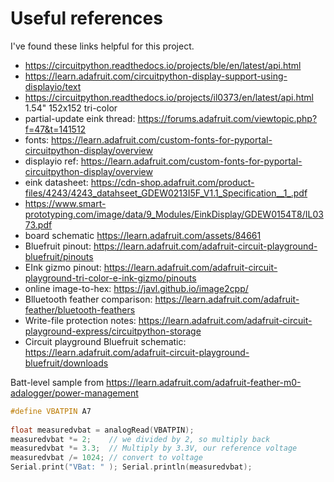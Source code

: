 # Useful references

I've found these links helpful for this project.

- https://circuitpython.readthedocs.io/projects/ble/en/latest/api.html
- https://learn.adafruit.com/circuitpython-display-support-using-displayio/text
- https://circuitpython.readthedocs.io/projects/il0373/en/latest/api.html
  1.54" 152x152 tri-color
- partial-update eink thread: https://forums.adafruit.com/viewtopic.php?f=47&t=141512
- fonts: https://learn.adafruit.com/custom-fonts-for-pyportal-circuitpython-display/overview
- displayio ref: https://learn.adafruit.com/custom-fonts-for-pyportal-circuitpython-display/overview
- eink datasheet: https://cdn-shop.adafruit.com/product-files/4243/4243_datahseet_GDEW0213I5F_V1.1_Specification__1_.pdf
- https://www.smart-prototyping.com/image/data/9_Modules/EinkDisplay/GDEW0154T8/IL0373.pdf
- board schematic https://learn.adafruit.com/assets/84661
- Bluefruit pinout: https://learn.adafruit.com/adafruit-circuit-playground-bluefruit/pinouts
- EInk gizmo pinout: https://learn.adafruit.com/adafruit-circuit-playground-tri-color-e-ink-gizmo/pinouts
- online image-to-hex: https://javl.github.io/image2cpp/
- Blluetooth feather comparison: https://learn.adafruit.com/adafruit-feather/bluetooth-feathers
- Write-file protection notes: https://learn.adafruit.com/adafruit-circuit-playground-express/circuitpython-storage
- Circuit playground Bluefruit schematic: https://learn.adafruit.com/adafruit-circuit-playground-bluefruit/downloads


Batt-level sample from https://learn.adafruit.com/adafruit-feather-m0-adalogger/power-management
```c++
#define VBATPIN A7
   
float measuredvbat = analogRead(VBATPIN);
measuredvbat *= 2;    // we divided by 2, so multiply back
measuredvbat *= 3.3;  // Multiply by 3.3V, our reference voltage
measuredvbat /= 1024; // convert to voltage
Serial.print("VBat: " ); Serial.println(measuredvbat);
```